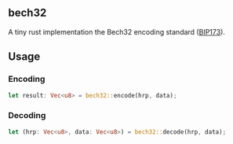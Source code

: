 ## bech32

A tiny rust implementation the Bech32 encoding standard ([BIP173](https://github.com/bitcoin/bips/blob/master/bip-0173.mediawiki)).

## Usage

### Encoding
```rust
let result: Vec<u8> = bech32::encode(hrp, data);
```

### Decoding
```rust
let (hrp: Vec<u8>, data: Vec<u8>) = bech32::decode(hrp, data);
```

